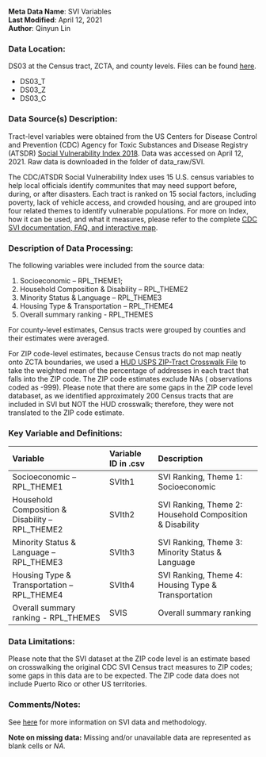 **Meta Data Name**: SVI Variables  
**Last Modified**: April 12, 2021  
**Author**: Qinyun Lin   

### Data Location: 
DS03 at the Census tract, ZCTA, and county levels. Files can be found [here](/data_final).

* DS03_T
* DS03_Z
* DS03_C

### Data Source(s) Description:  
Tract-level variables were obtained from the US Centers for Disease Control and Prevention (CDC) Agency for Toxic Substances and Disease Registry (ATSDR) [Social Vulnerability Index 2018](https://www.atsdr.cdc.gov/placeandhealth/svi/data_documentation_download.html). Data was accessed on April 12, 2021. Raw data is downloaded in the folder of data_raw/SVI. 

The CDC/ATSDR Social Vulnerability Index  uses 15 U.S. census variables to help local officials identify communites that may need support before, during, or after disasters. Each tract is ranked on 15 social factors, including poverty,  lack of vehicle access, and crowded housing, and are grouped into four related themes to identify vulnerable populations. For more on Index, how it can be used, and what it measures, please refer to the complete [CDC SVI documentation, FAQ, and interactive map](https://www.atsdr.cdc.gov/placeandhealth/svi/index.html). 

### Description of Data Processing: 
The following variables were included from the source data:

1. Socioeconomic – RPL_THEME1;
2. Household Composition & Disability – RPL_THEME2
3. Minority Status & Language – RPL_THEME3
4. Housing Type & Transportation – RPL_THEME4
5. Overall summary ranking - RPL_THEMES

For county-level estimates, Census tracts were grouped by counties and their estimates were averaged. 

For ZIP code-level estimates, because Census tracts do not map neatly onto ZCTA boundaries, we used a [HUD USPS ZIP-Tract Crosswalk File](https://www.huduser.gov/portal/datasets/usps_crosswalk.html) to take the weighted mean of the percentage of addresses in each tract that falls into the ZIP code. The ZIP code estimates exclude NAs ( observations coded as -999). Please note that there are some gaps in the ZIP code level databaset, as we identified approximately 200 Census tracts that are included in SVI but NOT the HUD crosswalk; therefore, they were not translated to the ZIP code estimate. 

### Key Variable and Definitions:
| Variable | Variable ID in .csv | Description |
|:---------|:--------------------|:------------|
| Socioeconomic – RPL_THEME1 | SVIth1 | SVI Ranking, Theme 1: Socioeconomic |
| Household Composition & Disability – RPL_THEME2 | SVIth2 | SVI Ranking, Theme 2: Household Composition & Disability |
| Minority Status & Language – RPL_THEME3 | SVIth3 | SVI Ranking, Theme 3: Minority Status & Language |
| Housing Type & Transportation – RPL_THEME4 | SVIth4 | SVI Ranking, Theme 4: Housing Type & Transportation |
| Overall summary ranking - RPL_THEMES | SVIS | Overall summary ranking |

### Data Limitations:

Please note that the SVI dataset at the ZIP code level is an estimate based on crosswalking the original CDC SVI Census tract measures to ZIP codes; some gaps in this data are to be expected. The ZIP code data does not include Puerto Rico or other US territories. 

### Comments/Notes:

See [here](https://www.atsdr.cdc.gov/placeandhealth/svi/documentation/SVI_documentation_2018.html) for more information on SVI data and methodology.  

**Note on missing data:** Missing and/or unavailable data are represented as blank cells or _NA._
